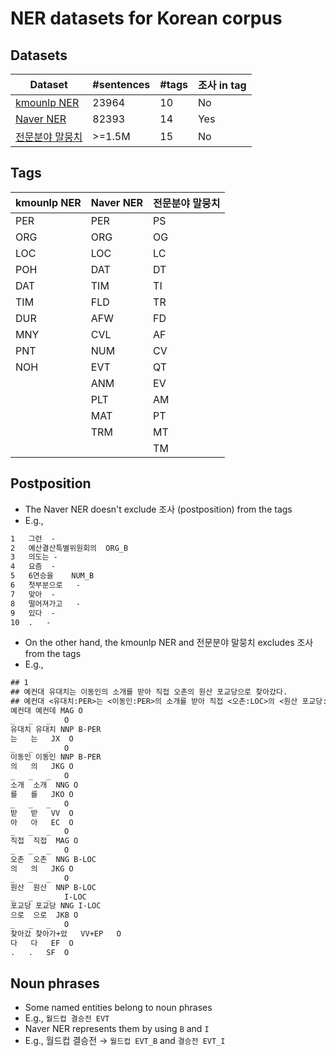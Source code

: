 # NER datasets for Korean corpus

## Datasets

| Dataset | #sentences | #tags | 조사 in tag |
| --- | --- | --- | --- |
| [kmounlp NER](https://github.com/kmounlp/NER) | 23964 | 10 | No |
| [Naver NER](http://air.changwon.ac.kr/?page_id=10) | 82393 | 14 | Yes |
| [전문분야 말뭉치](https://aihub.or.kr/aihubdata/data/view.do?currMenu=115&topMenu=100&aihubDataSe=realm&dataSetSn=110) | >=1.5M | 15 | No |

## Tags

| kmounlp NER | Naver NER | 전문분야 말뭉치 |
| --- | --- | --- |
| PER | PER | PS |
| ORG | ORG | OG |
| LOC | LOC | LC |
| POH | DAT | DT |
| DAT | TIM | TI |
| TIM | FLD | TR |
| DUR | AFW | FD |
| MNY | CVL | AF |
| PNT | NUM | CV |
| NOH | EVT | QT |
|  | ANM | EV |
|  | PLT | AM |
|  | MAT | PT |
|  | TRM | MT |
|  |  | TM |

## Postposition

- The Naver NER doesn't exclude 조사 (postposition) from the tags
- E.g.,

``` txt
1	그런	-
2	예산결산특별위원회의	ORG_B
3	의도는	-
4	요즘	-
5	6연승을	NUM_B
6	첫부분으로	-
7	맞아	-
8	떨어져가고	-
9	있다	-
10	.	-
```

- On the other hand, the kmounlp NER and 전문분야 말뭉치 excludes 조사 from the tags
- E.g.,

``` txt
## 1
## 예컨대 유대치는 이동인의 소개를 받아 직접 오촌의 원산 포교당으로 찾아갔다.
## 예컨대 <유대치:PER>는 <이동인:PER>의 소개를 받아 직접 <오촌:LOC>의 <원산 포교당:LOC>으로 찾아갔다.
예컨대	예컨데	MAG	O
_	_	_	O
유대치	유대치	NNP	B-PER
는	는	JX	O
_	_	_	O
이동인	이동인	NNP	B-PER
의	의	JKG	O
_	_	_	O
소개	소개	NNG	O
를	를	JKO	O
_	_	_	O
받	받	VV	O
아	아	EC	O
_	_	_	O
직접	직접	MAG	O
_	_	_	O
오촌	오촌	NNG	B-LOC
의	의	JKG	O
_	_	_	O
원산	원산	NNP	B-LOC
_	_	_	I-LOC
포교당	포교당	NNG	I-LOC
으로	으로	JKB	O
_	_	_	O
찾아갔	찾아가+았	VV+EP	O
다	다	EF	O
.	.	SF	O
```

## Noun phrases

- Some named entities belong to noun phrases
- E.g., `월드컵 결승전 EVT`
- Naver NER represents them by using `B` and `I`
- E.g., 월드컵 결승전 → `월드컵 EVT_B` and `결승전 EVT_I`